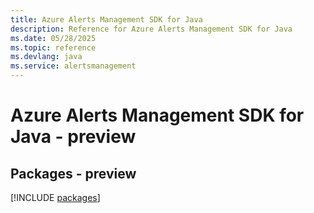 ```yaml
---
title: Azure Alerts Management SDK for Java
description: Reference for Azure Alerts Management SDK for Java
ms.date: 05/28/2025
ms.topic: reference
ms.devlang: java
ms.service: alertsmanagement
---
```

# Azure Alerts Management SDK for Java - preview
## Packages - preview
[!INCLUDE [packages](alerts-management-index.md)]